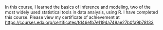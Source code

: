 In this course, I learned the basics of inference and modeling, two of the most widely used statistical tools in data analysis, using R. I have completed this course. Please view my certificate of achievement at https://courses.edx.org/certificates/fd46efb7e1194a748ae27b0fa9b78133
